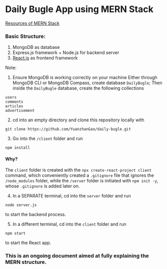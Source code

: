 # Daily Bugle App using MERN Stack

[Resources of MERN Stack](https://www.mongodb.com/languages/mern-stack-tutorial)

### Basic Structure:
1. MongoDB as database
2. Express.js framework + Node.js for backend server
3. [React.js](https://react.dev/) as frontend framework

  
Note:

1. Ensure MongoDB is working correctly on your machine
Either through MongoDB CLI or MongoDB Compass, create database `DailyBugle`; 
Then inside the `DailyBugle` database, create the following collections
```
users
comments
articles
advertisement
```

2. cd into an empty directory and clone this repository locally with 
```
git clone https://github.com/YuanzhanGao/daily-bugle.git
```
3. Go into the `/client` folder and run 
```
npm install
```
#### Why?
The `client` folder is created with the `npx create-react-project client` command, which conveniently created a `.gitignore` file that ignores the `/node_modules` folder, while the `/server` folder is initiated with `npm init -y`, whose `.gitignore` is added later on.

4. In a SEPARATE terminal, cd into the `server` folder and run
```
node server.js
```
to start the backend process.

5. In a different terminal, cd into the `client` folder and run
```
npm start
```
to start the React app.

### This is an ongoing document aimed at fully explaining the MERN structure. 

